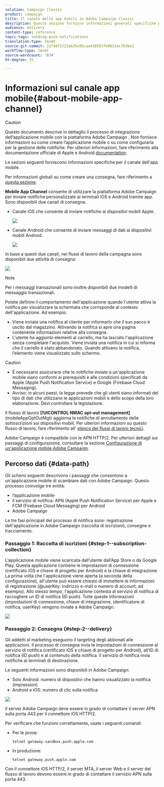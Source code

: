 ```yaml
---
solution: Campaign Classic
product: campaign
title: Il canale delle app mobili in Adobe Campaign Classic
description: Questa sezione fornisce informazioni generali specifiche per il canale dell'app mobile in Adobe Campaign Classic.
audience: delivery
content-type: reference
topic-tags: sending-push-notifications
translation-type: tm+mt
source-git-commit: 22f44f5723ab35e95caa438583fe06314c763ba1
workflow-type: tm+mt
source-wordcount: '674'
ht-degree: 1%

---
```



# Informazioni sul canale app mobile{#about-mobile-app-channel}

>[!CAUTION]
>
>Questo documento descrive in dettaglio il processo di integrazione dell’applicazione mobile con la piattaforma Adobe Campaign . Non fornisce informazioni su come creare l’applicazione mobile o su come configurarla per la gestione delle notifiche. Per ulteriori informazioni, fare riferimento alla documentazione ufficiale di Apple [](https://developer.apple.com/) e Android [documentation](https://developer.android.com/index.html).

Le sezioni seguenti forniscono informazioni specifiche per il canale dell&#39;app mobile.

Per informazioni globali su come creare una consegna, fare riferimento a [questa sezione](../../delivery/using/steps-about-delivery-creation-steps.md).

**Mobile App Channel** consente di utilizzare la piattaforma Adobe Campaign  per inviare notifiche personalizzate ai terminali iOS e Android tramite app. Sono disponibili due canali di consegna:

* Canale iOS che consente di inviare notifiche ai dispositivi mobili Apple.

   ![](assets/nmac_intro_2.png)

* Canale Android che consente di inviare messaggi di dati ai dispositivi mobili Android.

   ![](assets/nmac_intro_1.png)

In base a questi due canali, nei flussi di lavoro della campagna sono disponibili due attività di consegna:

![](assets/nmac_intro_3.png)

>[!NOTE]
>
>Per i messaggi transazionali sono inoltre disponibili due modelli di messaggio transazionali.

Potete definire il comportamento dell&#39;applicazione quando l&#39;utente attiva la notifica per visualizzare la schermata che corrisponde al contesto dell&#39;applicazione. Ad esempio:

* Viene inviata una notifica al cliente per informarlo che il suo pacco è uscito dal magazzino. Attivando la notifica si apre una pagina contenente informazioni relative alla consegna.
* L&#39;utente ha aggiunto elementi al carrello, ma ha lasciato l&#39;applicazione senza completare l&#39;acquisto. Viene inviata una notifica in cui si informa che il carrello è stato abbandonato. Quando attivano la notifica, l’elemento viene visualizzato sullo schermo.

>[!CAUTION]
>
>* È necessario assicurarsi che le notifiche inviate a un&#39;applicazione mobile siano conformi ai prerequisiti e alle condizioni specificati da Apple (Apple Push Notification Service) e Google (Firebase Cloud Messaging).
>* Avviso: in alcuni paesi, la legge prevede che gli utenti siano informati del tipo di dati che utilizzano le applicazioni mobili e dello scopo della loro elaborazione. Devi controllare la legislazione.


Il flusso di lavoro **[!UICONTROL NMAC opt-out management]** (mobileAppOptOutMgt) aggiorna le notifiche di annullamento delle sottoscrizioni sui dispositivi mobili. Per ulteriori informazioni su questo flusso di lavoro, fare riferimento all&#39; [elenco dei flussi di lavoro tecnici](../../workflow/using/about-technical-workflows.md).

 Adobe Campaign è compatibile con le APN HTTP/2. Per ulteriori dettagli sui passaggi di configurazione, consultare la sezione [Configurazione di un&#39;applicazione mobile  Adobe Campaign](../../delivery/using/configuring-the-mobile-application.md).

## Percorso dati {#data-path}

Gli schemi seguenti descrivono i passaggi che consentono a un&#39;applicazione mobile di scambiare dati con  Adobe Campaign. Questo processo coinvolge tre entità:

* l’applicazione mobile
* il servizio di notifica: APN (Apple Push Notification Service) per Apple e FCM (Firebase Cloud Messaging) per Android
* Adobe Campaign

Le tre fasi principali del processo di notifica sono: registrazione dell&#39;applicazione in  Adobe Campaign (raccolta di iscrizioni), consegne e tracciamento.

### Passaggio 1: Raccolta di iscrizioni {#step-1--subscription-collection}

L’applicazione mobile viene scaricata dall’utente dall’App Store o da Google Play. Questa applicazione contiene le impostazioni di connessione (certificato iOS e chiave di progetto per Android) e la chiave di integrazione. La prima volta che l&#39;applicazione viene aperta (a seconda della configurazione), all&#39;utente può essere chiesto di immettere le informazioni di registrazione (@userKey: indirizzo e-mail o numero di account, ad esempio). Allo stesso tempo, l&#39;applicazione contesta al servizio di notifica di raccogliere un ID di notifica (ID push). Tutte queste informazioni (impostazioni di connessione, chiave di integrazione, identificatore di notifica, userKey) vengono inviate a  Adobe Campaign.

![](assets/nmac_register_view.png)

### Passaggio 2: Consegna {#step-2--delivery}

Gli addetti al marketing eseguono il targeting degli abbonati alle applicazioni. Il processo di consegna invia le impostazioni di connessione al servizio di notifica (certificato iOS e chiave di progetto per Android), all&#39;ID di notifica (ID push) e al contenuto della notifica. Il servizio di notifica invia notifiche ai terminali di destinazione.

Le seguenti informazioni sono disponibili in  Adobe Campaign:

* Solo Android: numero di dispositivi che hanno visualizzato la notifica (impression)
* Android e iOS: numero di clic sulla notifica

![](assets/nmac_delivery_view.png)

Il server Adobe Campaign  deve essere in grado di contattare il server APN sulla porta 443 per il connettore iOS HTTP/2.

Per verificare che funzioni correttamente, usate i seguenti comandi:

* Per le prove:

   ```
   telnet gateway.sandbox.push.apple.com
   ```

* In produzione:

   ```
   telnet gateway.push.apple.com
   ```

Con il connettore iOS HTTP/2, il server MTA, il server Web e il server del flusso di lavoro devono essere in grado di contattare il servizio APN sulla porta 443.

